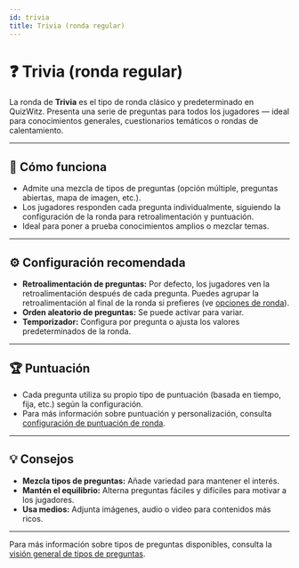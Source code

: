 ```yaml
---
id: trivia
title: Trivia (ronda regular)
---
```


# ❓ Trivia (ronda regular)

La ronda de **Trivia** es el tipo de ronda clásico y predeterminado en QuizWitz. Presenta una serie de preguntas para todos los jugadores — ideal para conocimientos generales, cuestionarios temáticos o rondas de calentamiento.

---

## 📝 Cómo funciona

- Admite una mezcla de tipos de preguntas (opción múltiple, preguntas abiertas, mapa de imagen, etc.).
- Los jugadores responden cada pregunta individualmente, siguiendo la configuración de la ronda para retroalimentación y puntuación.
- Ideal para poner a prueba conocimientos amplios o mezclar temas.

---

## ⚙️ Configuración recomendada

- **Retroalimentación de preguntas:** Por defecto, los jugadores ven la retroalimentación después de cada pregunta. Puedes agrupar la retroalimentación al final de la ronda si prefieres (ve [opciones de ronda](../editor/008-round-options.md)).
- **Orden aleatorio de preguntas:** Se puede activar para variar.
- **Temporizador:** Configura por pregunta o ajusta los valores predeterminados de la ronda.

---

## 🏆 Puntuación

- Cada pregunta utiliza su propio tipo de puntuación (basada en tiempo, fija, etc.) según la configuración.
- Para más información sobre puntuación y personalización, consulta [configuración de puntuación de ronda](../editor/008-round-options.md#scoring).

---

## 💡 Consejos

- **Mezcla tipos de preguntas:** Añade variedad para mantener el interés.
- **Mantén el equilibrio:** Alterna preguntas fáciles y difíciles para motivar a los jugadores.
- **Usa medios:** Adjunta imágenes, audio o video para contenidos más ricos.

---

Para más información sobre tipos de preguntas disponibles, consulta la [visión general de tipos de preguntas](../question-types/000-question-types.md).
